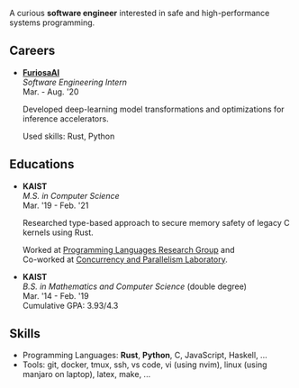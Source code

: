 A curious **software engineer** interested in safe and high-performance systems programming.

## Careers

- [**FuriosaAI**](http://furiosa.ai)  
    *Software Engineering Intern*  
    Mar. - Aug. '20

    Developed deep-learning model transformations and optimizations for inference accelerators.

    Used skills: Rust, Python

## Educations

- **KAIST**  
    *M.S. in Computer Science*  
    Mar. '19 - Feb. '21

    Researched type-based approach to secure memory safety of legacy C kernels using Rust.  

    Worked at [Programming Languages Research Group](http://plrg.kaist.ac.kr) and  
    Co-worked at [Concurrency and Parallelism Laboratory](http://cp.kaist.ac.kr).

- **KAIST**  
    *B.S. in Mathematics and Computer Science* (double degree)  
    Mar. '14 - Feb. '19  
    Cumulative GPA: 3.93/4.3

## Skills

- Programming Languages: **Rust**, **Python**, C, JavaScript, Haskell, ...
- Tools: git, docker, tmux, ssh, vs code, vi (using nvim), linux (using manjaro on laptop), latex, make, ...
 
